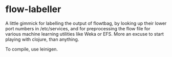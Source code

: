 # flow-labeller

A little gimmick for labelling the output of flowtbag, by looking up
their lower port numbers in /etc/services, and for preprocessing the
flow file for various machine learning utilities like Weka or EFS.
More an excuse to start playing with clojure, than anything.

To compile, use leinigen.


